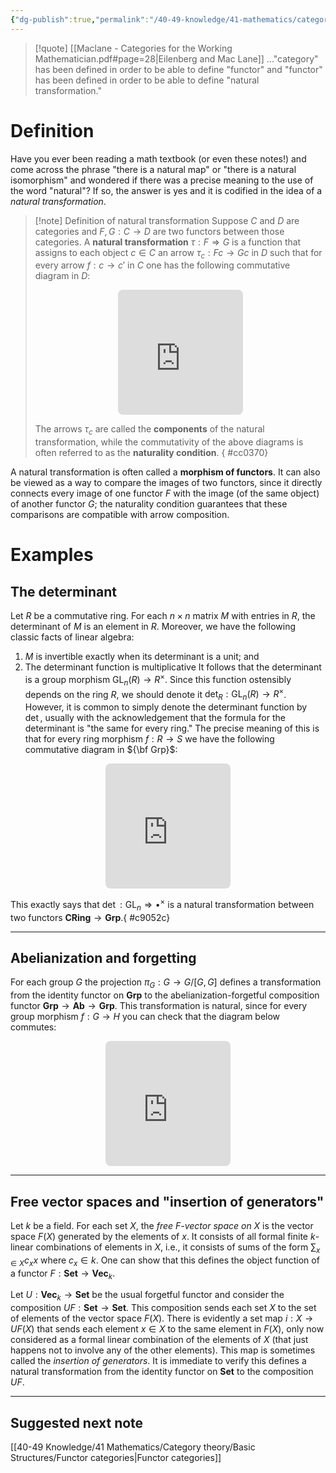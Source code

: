 ```yaml
---
{"dg-publish":true,"permalink":"/40-49-knowledge/41-mathematics/category-theory/basic-structures/natural-transformations/","tags":["category_theory","quotes"],"updated":"2024-10-03T19:49:43-07:00"}
---
```



> [!quote] [[Maclane - Categories for the Working Mathematician.pdf#page=28|Eilenberg and Mac Lane]]
> ..."category" has been defined in order to be able to define "functor" and "functor" has been defined in order to be able to define "natural transformation."

# Definition

Have you ever been reading a math textbook (or even these notes!) and come across the phrase "there is a natural map" or "there is a natural isomorphism" and wondered if there was a precise meaning to the use of the word "natural"? If so, the answer is yes and it is codified in the idea of a *natural transformation*.

>[!note] Definition of natural transformation
>Suppose $C$ and $D$ are categories and $F,G:C\to D$ are two functors between those categories. A **natural transformation** $\tau: F\Rightarrow G$ is a function that assigns to each object $c\in C$ an arrow $\tau_c:Fc\to Gc$ in $D$ such that for every arrow $f:c\to c'$ in $C$ one has the following commutative diagram in $D$:
><iframe class="quiver-embed" src="https://q.uiver.app/#q=WzAsNCxbMCwwLCJGYyJdLFsxLDAsIkdjIl0sWzAsMSwiRmMnIl0sWzEsMSwiR2MnIl0sWzAsMiwiRmYiLDJdLFswLDEsIlxcdGF1X2MiXSxbMiwzLCJcXHRhdV97Yyd9IiwyXSxbMSwzLCJHZiJdXQ==&embed" width="200" height="200" style="border-radius: 8px; border: none; display: block; margin: auto"></iframe>
>
>The arrows $\tau_c$ are called the **components** of the natural transformation, while the commutativity of the above diagrams is often referred to as the **naturality condition**.
{ #cc0370}


A natural transformation is often called a **morphism of functors**. It can also be viewed as a way to compare the images of two functors, since it directly connects every image of one functor $F$ with the image (of the same object) of another functor $G$; the naturality condition guarantees that these comparisons are compatible with arrow composition.

# Examples

## The determinant

Let $R$ be a commutative ring. For each $n\times n$ matrix $M$ with entries in $R$, the determinant of $M$ is an element in $R$. Moreover, we have the following classic facts of linear algebra:
1. $M$ is invertible exactly when its determinant is a unit; and
2. The determinant function is multiplicative
It follows that the determinant is a group morphism $\operatorname{GL}_n(R)\to R^{\times}$. Since this function ostensibly depends on the ring $R$, we should denote it $\det_R:\operatorname{GL}_n(R)\to R^{\times}$. However, it is common to simply denote the determinant function by $\det$, usually with the acknowledgement that the formula for the determinant is "the same for every ring." The precise meaning of this is that for every ring morphism $f:R\to S$ we have the following commutative diagram in ${\bf Grp}$:
<iframe class="quiver-embed" src="https://q.uiver.app/#q=WzAsNCxbMCwwLCJcXG9wZXJhdG9ybmFtZXtHTH1fbihSKSJdLFswLDEsIlxcb3BlcmF0b3JuYW1le0dMfV9uKFMpIl0sWzEsMCwiUl57XFx0aW1lc30iXSxbMSwxLCJTXntcXHRpbWVzfSJdLFsyLDMsImZee1xcdGltZXN9Il0sWzEsMywiXFxkZXRfUyIsMl0sWzAsMSwiXFxvcGVyYXRvcm5hbWV7R0x9X24oZikiLDJdLFswLDIsIlxcZGV0X1IiXV0=&embed" width="200" height="200" style="border-radius: 8px; border: none; display: block; margin: auto"></iframe>

This exactly says that $\det:\operatorname{GL}_n\Rightarrow \bullet^{\times}$ is a natural transformation between two functors $\textbf{CRing}\to \textbf{Grp}$.{ #c9052c}


---
## Abelianization and forgetting

For each group $G$ the projection $\pi_G:G\to G/[G,G]$ defines a transformation from the identity functor on $\textbf{Grp}$ to the abelianization-forgetful composition functor $\textbf{Grp}\to \textbf{Ab}\to\textbf{Grp}$. This transformation is natural, since for every group morphism $f:G\to H$ you can check that the diagram below commutes:
<iframe class="quiver-embed" src="https://q.uiver.app/#q=WzAsNCxbMCwwLCJHIl0sWzAsMSwiSCJdLFsxLDAsIkcvW0csR10iXSxbMSwxLCJIL1tILEhdIl0sWzAsMSwiZiIsMl0sWzIsMywiXFx0aWxkZXtmfSJdLFsxLDMsIlxccGlfSCIsMl0sWzAsMiwiXFxwaV9HIl1d&embed" width="200" height="200" style="border-radius: 8px; border: none; display: block; margin: auto"></iframe>

---
## Free vector spaces and "insertion of generators"

Let $k$ be a field. For each set $X$, the *free $F$-vector space on $X$* is the vector space $F(X)$ generated by the elements of $x$. It consists of all formal finite $k$-linear combinations of elements in $X$, i.e., it consists of sums of the form $\displaystyle \sum_{x\in X} c_x x$ where $c_x\in k$. One can show that this defines the object function of a functor $F:\textbf{Set}\to \textbf{Vec}_k$.

Let $U:\textbf{Vec}_k\to \textbf{Set}$ be the usual forgetful functor and consider the composition $UF:\textbf{Set}\to \textbf{Set}$. This composition sends each set $X$ to the set of elements of the vector space $F(X)$. There is evidently a set map $i:X\to UF(X)$ that sends each element $x\in X$ to the same element in $F(X)$, only now considered as a formal linear combination of the elements of $X$ (that just happens not to involve any of the other elements). This map is sometimes called the *insertion of generators*. It is immediate to verify this defines a natural transformation from the identity functor on $\textbf{Set}$ to the composition $UF$.

---
## Suggested next note

[[40-49 Knowledge/41 Mathematics/Category theory/Basic Structures/Functor categories\|Functor categories]]